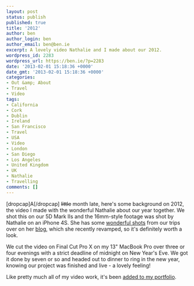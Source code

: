 ```yaml
---
layout: post
status: publish
published: true
title: '2012'
author: ben
author_login: ben
author_email: ben@ben.ie
excerpt: A lovely video Nathalie and I made about our 2012.
wordpress_id: 2283
wordpress_url: https://ben.ie/?p=2283
date: '2013-02-01 15:18:36 +0000'
date_gmt: '2013-02-01 15:18:36 +0000'
categories:
- Out &amp; About
- Travel
- Video
tags:
- California
- Cork
- Dublin
- Ireland
- San Francisco
- Travel
- USA
- Video
- London
- San Diego
- Los Angeles
- United Kingdom
- UK
- Nathalie
- Travelling
comments: []
---
```

<p>[dropcap]A[/dropcap] <del>little</del> month late, here's some background on 2012, the video I made with the wonderful Nathalie about our year together. We shot this on our 5D Mark IIs and the 16mm-style footage was shot by Nathalie on an iPhone 4S. She has some <a href="https://nathalie.ie/blog/2012/12/31/exploring-2012/" target="_blank">wonderful shots</a> from our trips over on her <a href="https://nathalie.ie/blog" target="_blank">blog</a>, which she recently revamped, so it's definitely worth a look.</p>
<p>We cut the video on Final Cut Pro X on my 13" MacBook Pro over three or four evenings with a strict deadline of midnight on New Year's Eve. We got it done by seven or so and headed out to dinner to ring in the new year, knowing our project was finished and live - a lovely feeling!</p>
<p>Like pretty much all of my video work, it's been <a title="Film &amp; Video Work" href="https://ben.ie/">added to my portfolio</a>.</p>

